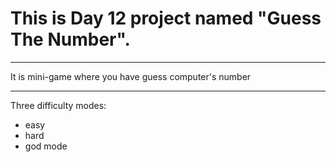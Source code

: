 # This is Day 12 project named "Guess The Number". 
***
It is mini-game where you have guess computer's number
***
Three difficulty modes:
- easy
- hard
- god mode